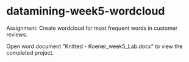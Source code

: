 # datamining-week5-wordcloud

Assignment: Create wordcloud for most frequent words in customer reviews.

Open word document "Knitted - Koener_week5_Lab.docx" to view the completed project.
